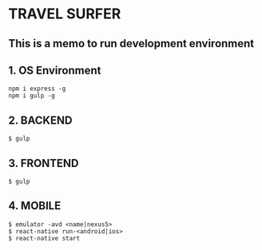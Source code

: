 # TRAVEL SURFER
## This is a memo to run development environment

## 1. OS Environment
```
npm i express -g
npm i gulp -g
```

## 2. BACKEND
```
$ gulp
```

## 3. FRONTEND
```
$ gulp
```

## 4. MOBILE
```
$ emulator -avd <name|nexus5>
$ react-native run-<android|ios>
$ react-native start
```
